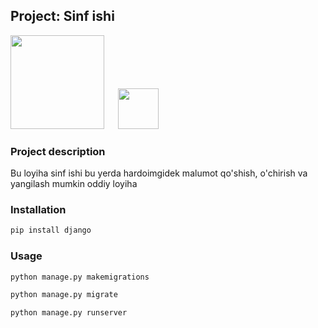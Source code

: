 ## Project: Sinf ishi



<img src="https://www.djangoproject.com/m/img/logos/django-logo-negative.png" width="150">
&emsp;
<img src="https://upload.wikimedia.org/wikipedia/commons/thumb/c/c3/Python-logo-notext.svg/1200px-Python-logo-notext.svg.png" width="65">

### Project description
Bu loyiha sinf ishi bu yerda hardoimgidek malumot qo'shish, o'chirish va yangilash mumkin oddiy loyiha
### Installation

```bash and another
pip install django
```
### Usage

```bash and another
python manage.py makemigrations

python manage.py migrate

python manage.py runserver
```